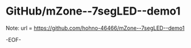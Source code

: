 # GitHub/mZone--7segLED--demo1

Note: 	url = https://github.com/hohno-46466/mZone--7segLED--demo1

-EOF-
